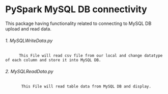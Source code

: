 # PySpark MySQL DB connectivity
This package having functionality related to connecting to MySQL DB upload and read data.
###### 1. MySQLWriteData.py
          This File will read csv file from our local and change datatype of each column and store it into MySQL DB. 
###### 2. MySQLReadData.py
           This File will read table data from MySQL DB and display.
